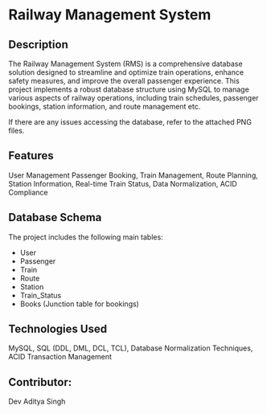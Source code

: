 # Railway Management System

## Description
The Railway Management System (RMS) is a comprehensive database solution designed to streamline and optimize train operations, enhance safety measures, and improve the overall passenger experience. This project implements a robust database structure using MySQL to manage various aspects of railway operations, including train schedules, passenger bookings, station information, and route management etc.

If there are any issues accessing the database, refer to the attached PNG files.

## Features
User Management
Passenger Booking,
Train Management,
Route Planning,
Station Information,
Real-time Train Status,
Data Normalization,
ACID Compliance

## Database Schema
The project includes the following main tables:<br>
- User<br>
- Passenger<br>
- Train<br>
- Route<br>
- Station<br>
- Train_Status<br>
- Books (Junction table for bookings)

## Technologies Used
MySQL,
SQL (DDL, DML, DCL, TCL),
Database Normalization Techniques,
ACID Transaction Management

## Contributor:
Dev Aditya Singh


